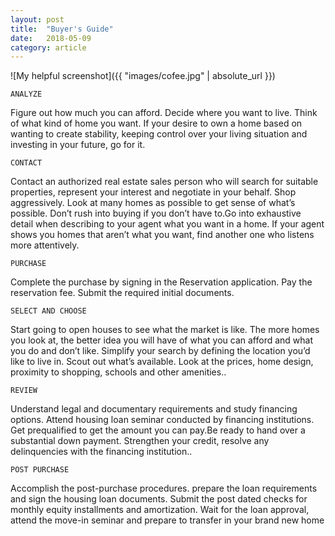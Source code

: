 ```yaml
---
layout: post
title:  "Buyer's Guide"
date:   2018-05-09 
category: article
---
```



![My helpful screenshot]({{ "images/cofee.jpg" | absolute_url }})





	ANALYZE
    
Figure out how much you can afford. Decide where you want to live. Think of what kind of home you want. If your desire to own a home based on wanting to create stability, keeping control over your living situation and investing in your future, go for it.

	CONTACT
    
Contact an authorized real estate sales person who will search for suitable properties, represent your interest and negotiate in your behalf. Shop aggressively. Look at many homes as possible to get sense of what’s possible. Don’t rush into buying if you don’t have to.Go into exhaustive detail when describing to your agent what you want in a home. If your agent shows you homes that aren’t what you want, find another one who listens more attentively.

	PURCHASE
    
Complete the purchase by signing in the Reservation application. Pay the reservation fee. Submit the required initial documents.

	SELECT AND CHOOSE
    
Start going to open houses to see what the market is like. The more homes you look at, the better idea you will have of what you can afford and what you do and don’t like. Simplify your search by defining the location you’d like to live in. Scout out what’s available. Look at the prices, home design, proximity to shopping, schools and other amenities..

	REVIEW
    
Understand legal and documentary requirements and study financing options. Attend housing loan seminar conducted by financing institutions. Get prequalified to get the amount you can pay.Be ready to hand over a substantial down payment. Strengthen your credit, resolve any delinquencies with the financing institution..

	POST PURCHASE
    
Accomplish the post-purchase procedures. prepare the loan requirements and sign the housing loan documents. Submit the post dated checks for monthly equity installments and amortization. Wait for the loan approval, attend the move-in seminar and prepare to transfer in your brand new home

